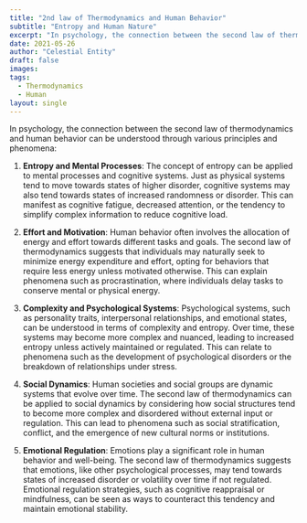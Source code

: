 ```yaml
---
title: "2nd law of Thermodynamics and Human Behavior"
subtitle: "Entropy and Human Nature"
excerpt: "In psychology, the connection between the second law of thermodynamics and human behavior can be understood through various principles and phenomena"
date: 2021-05-26
author: "Celestial Entity"
draft: false
images:
tags:
  - Thermodynamics
  - Human
layout: single
---
```

In psychology, the connection between the second law of thermodynamics and human behavior can be understood through various principles and phenomena:

1. **Entropy and Mental Processes**: The concept of entropy can be applied to mental processes and cognitive systems. Just as physical systems tend to move towards states of higher disorder, cognitive systems may also tend towards states of increased randomness or disorder. This can manifest as cognitive fatigue, decreased attention, or the tendency to simplify complex information to reduce cognitive load.

2. **Effort and Motivation**: Human behavior often involves the allocation of energy and effort towards different tasks and goals. The second law of thermodynamics suggests that individuals may naturally seek to minimize energy expenditure and effort, opting for behaviors that require less energy unless motivated otherwise. This can explain phenomena such as procrastination, where individuals delay tasks to conserve mental or physical energy.

3. **Complexity and Psychological Systems**: Psychological systems, such as personality traits, interpersonal relationships, and emotional states, can be understood in terms of complexity and entropy. Over time, these systems may become more complex and nuanced, leading to increased entropy unless actively maintained or regulated. This can relate to phenomena such as the development of psychological disorders or the breakdown of relationships under stress.

4. **Social Dynamics**: Human societies and social groups are dynamic systems that evolve over time. The second law of thermodynamics can be applied to social dynamics by considering how social structures tend to become more complex and disordered without external input or regulation. This can lead to phenomena such as social stratification, conflict, and the emergence of new cultural norms or institutions.

5. **Emotional Regulation**: Emotions play a significant role in human behavior and well-being. The second law of thermodynamics suggests that emotions, like other psychological processes, may tend towards states of increased disorder or volatility over time if not regulated. Emotional regulation strategies, such as cognitive reappraisal or mindfulness, can be seen as ways to counteract this tendency and maintain emotional stability.
